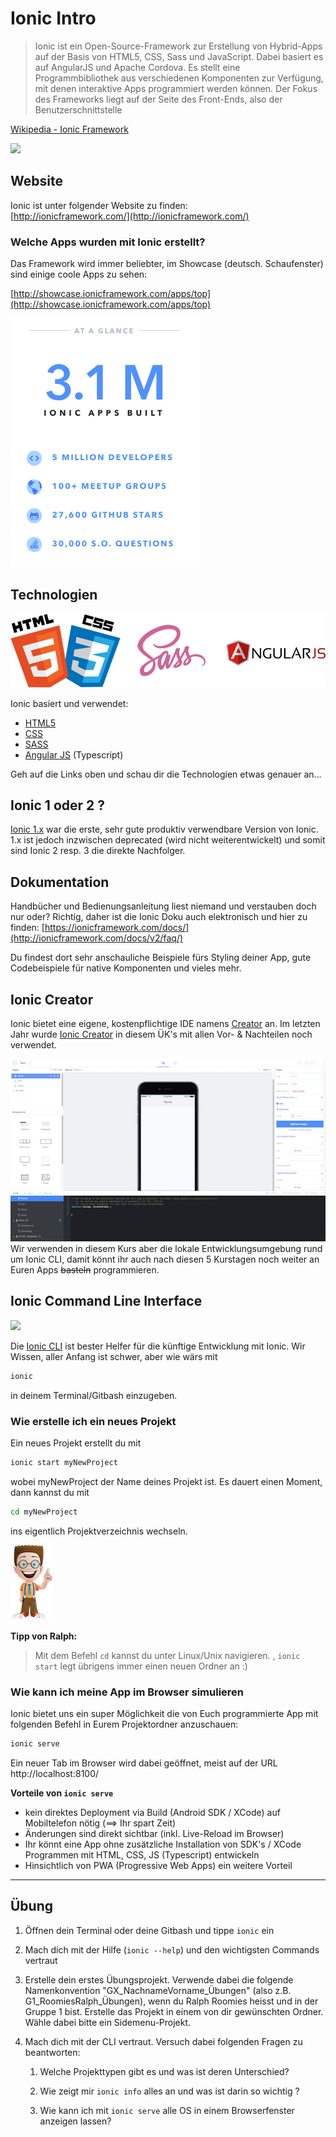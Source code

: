 # Ionic Intro

> Ionic ist ein Open-Source-Framework zur Erstellung von Hybrid-Apps auf der Basis von HTML5, CSS, Sass und JavaScript. Dabei basiert es auf AngularJS und Apache Cordova. Es stellt eine Programmbibliothek aus verschiedenen Komponenten zur Verfügung, mit denen interaktive Apps programmiert werden können. Der Fokus des Frameworks liegt auf der Seite des Front-Ends, also der Benutzerschnittstelle

[Wikipedia - Ionic Framework](https://enz.lu/7t)

![](https://camo.githubusercontent.com/37a6df450ce824e202f7e1df124bafc3a3156a1d/687474703a2f2f646e6469676974616c2e6e65742f77702d636f6e74656e742f75706c6f6164732f323031352f30332f696f6e69632d6c6f676f2d626c6f672d373637783335352e706e67)

## Website

Ionic ist unter folgender Website zu finden:  
[http://ionicframework.com/](http://ionicframework.com/)

### Welche Apps wurden mit Ionic erstellt?

Das Framework wird immer beliebter, im Showcase \(deutsch. Schaufenster\) sind einige coole Apps zu sehen:

[http://showcase.ionicframework.com/apps/top](http://showcase.ionicframework.com/apps/top)

![](/_allgemein/ionic-usage.png)

## Technologien

![](/tag1/html_css_angular.png)

Ionic basiert und verwendet:

* [HTML5](https://de.wikipedia.org/wiki/HTML5)
* [CSS](https://de.wikipedia.org/wiki/Cascading_Style_Sheets)
* [SASS](http://sass-lang.com/)
* [Angular JS](https://angularjs.org/) (Typescript)

Geh auf die Links oben und schau dir die Technologien etwas genauer an...

## Ionic 1 oder 2 ? 
[Ionic 1.x](http://ionicframework.com/docs/v1/) war die erste, sehr gute produktiv verwendbare Version von Ionic. 1.x ist jedoch inzwischen deprecated (wird nicht weiterentwickelt) und somit sind Ionic 2 resp. 3 die direkte Nachfolger.


## Dokumentation

Handbücher und Bedienungsanleitung liest niemand und verstauben doch nur oder? Richtig, daher ist die Ionic Doku auch elektronisch und hier zu finden:
[https://ionicframework.com/docs/](http://ionicframework.com/docs/v2/faq/)

Du findest dort sehr anschauliche Beispiele fürs Styling deiner App, gute Codebeispiele für native Komponenten und vieles mehr.

## Ionic Creator

Ionic bietet eine eigene, kostenpflichtige IDE namens [Creator](https://creator.ionic.io/app/login) an. Im letzten Jahr wurde [Ionic Creator](https://creator.ionic.io/app/login) in diesem ÜK's mit allen Vor- & Nachteilen noch verwendet. 

![](/tag1/ionic_creator.png)
Wir verwenden in diesem Kurs aber die lokale Entwicklungsumgebung rund um Ionic CLI, damit könnt ihr auch nach diesen 5 Kurstagen noch weiter an Euren Apps ~~basteln~~ programmieren. 

## Ionic Command Line Interface 

![](https://ionicframework.com/img/docs/symbols/docs-cli-symbol@2x.png)

Die [Ionic CLI](https://ionicframework.com/docs/cli/) ist bester Helfer für die künftige Entwicklung mit Ionic. Wir Wissen, aller Anfang ist schwer, aber wie wärs mit 
```bash
ionic 
```
in deinem Terminal/Gitbash einzugeben.

### Wie erstelle ich ein neues Projekt
Ein neues Projekt erstellt du mit 
```bash
ionic start myNewProject 
```
wobei myNewProject der Name deines Projekt ist. Es dauert einen Moment, dann kannst du mit
```bash
cd myNewProject
```
ins eigentlich Projektverzeichnis wechseln.

![](/_allgemein/ralph_tipp.png)

**Tipp von Ralph:**


>Mit dem Befehl ```cd``` kannst du unter Linux/Unix navigieren. , ```ionic start``` legt übrigens immer einen neuen Ordner an :) 



### Wie kann ich meine App im Browser simulieren
Ionic bietet uns ein super Möglichkeit die von Euch programmierte App mit folgenden Befehl in Eurem Projektordner anzuschauen:
```bash
ionic serve
```
Ein neuer Tab im Browser wird dabei geöffnet, meist auf der URL http://localhost:8100/

**Vorteile von ``` ionic serve ```**
* kein direktes Deployment via Build (Android SDK / XCode) auf Mobiltelefon nötig (==> Ihr spart Zeit)
* Änderungen sind direkt sichtbar (inkl. Live-Reload im Browser)
* Ihr könnt eine App ohne zusätzliche Installation von SDK's / XCode Programmen mit HTML, CSS, JS (Typescript) entwickeln
* Hinsichtlich von PWA (Progressive Web Apps) ein weitere Vorteil













---

## Übung

1. Öffnen dein Terminal oder deine Gitbash und tippe ``` ionic ``` ein

2. Mach dich mit der Hilfe (``` ionic --help ```) und den wichtigsten Commands vertraut

3. Erstelle dein erstes Übungsprojekt. Verwende dabei die folgende Namenkonvention "GX\_NachnameVorname\_Übungen" (also z.B. G1\_RoomiesRalph\_Übungen), wenn du Ralph Roomies heisst und in der Gruppe 1 bist. Erstelle das Projekt in einem von dir gewünschten Ordner.  Wähle dabei bitte ein Sidemenu-Projekt.

4. Mach dich mit der CLI vertraut. Versuch dabei folgenden Fragen zu beantworten:

   1. Welche Projekttypen gibt es und was ist deren Unterschied?

   2. Wie zeigt mir ``` ionic info ``` alles an und was ist darin so wichtig ?

   3. Wie kann ich mit ``` ionic serve ``` alle OS in einem Browserfenster anzeigen lassen?



